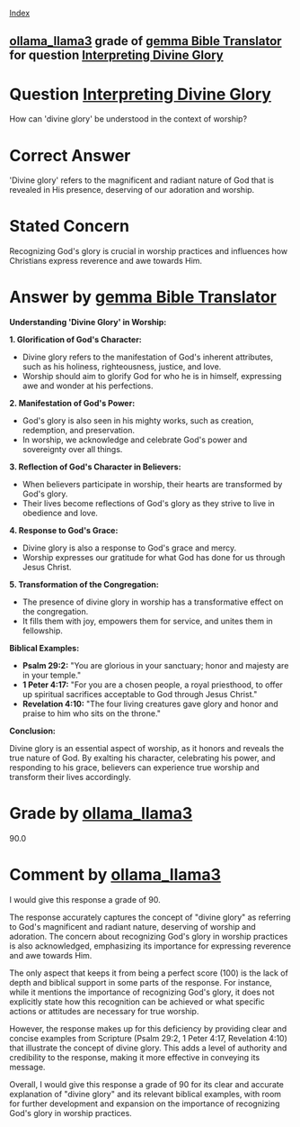 
[Index](../../../../index.md)
## [ollama_llama3](../../../grading_models/ollama_llama3.md) grade of [gemma Bible Translator](../../../answering_models/gemma_Bible_Translator.md) for question [Interpreting Divine Glory](../../../questions/Interpreting_Divine_Glory.md)

# Question [Interpreting Divine Glory](../../../questions/Interpreting_Divine_Glory.md)
How can 'divine glory' be understood in the context of worship?

# Correct Answer
'Divine glory' refers to the magnificent and radiant nature of God that is revealed in His presence, deserving of our adoration and worship.

# Stated Concern
Recognizing God's glory is crucial in worship practices and influences how Christians express reverence and awe towards Him.

# Answer by [gemma Bible Translator](../../../answering_models/gemma_Bible_Translator.md)
**Understanding 'Divine Glory' in Worship:**

**1. Glorification of God's Character:**

* Divine glory refers to the manifestation of God's inherent attributes, such as his holiness, righteousness, justice, and love.
* Worship should aim to glorify God for who he is in himself, expressing awe and wonder at his perfections.


**2. Manifestation of God's Power:**

* God's glory is also seen in his mighty works, such as creation, redemption, and preservation.
* In worship, we acknowledge and celebrate God's power and sovereignty over all things.


**3. Reflection of God's Character in Believers:**

* When believers participate in worship, their hearts are transformed by God's glory.
* Their lives become reflections of God's glory as they strive to live in obedience and love.


**4. Response to God's Grace:**

* Divine glory is also a response to God's grace and mercy.
* Worship expresses our gratitude for what God has done for us through Jesus Christ.


**5. Transformation of the Congregation:**

* The presence of divine glory in worship has a transformative effect on the congregation.
* It fills them with joy, empowers them for service, and unites them in fellowship.


**Biblical Examples:**

* **Psalm 29:2:** "You are glorious in your sanctuary; honor and majesty are in your temple."
* **1 Peter 4:17:** "For you are a chosen people, a royal priesthood, to offer up spiritual sacrifices acceptable to God through Jesus Christ."
* **Revelation 4:10:** "The four living creatures gave glory and honor and praise to him who sits on the throne."

**Conclusion:**

Divine glory is an essential aspect of worship, as it honors and reveals the true nature of God. By exalting his character, celebrating his power, and responding to his grace, believers can experience true worship and transform their lives accordingly.

# Grade by [ollama_llama3](../../../grading_models/ollama_llama3.md)
90.0

# Comment by [ollama_llama3](../../../grading_models/ollama_llama3.md)
I would give this response a grade of 90.

The response accurately captures the concept of "divine glory" as referring to God's magnificent and radiant nature, deserving of worship and adoration. The concern about recognizing God's glory in worship practices is also acknowledged, emphasizing its importance for expressing reverence and awe towards Him.

The only aspect that keeps it from being a perfect score (100) is the lack of depth and biblical support in some parts of the response. For instance, while it mentions the importance of recognizing God's glory, it does not explicitly state how this recognition can be achieved or what specific actions or attitudes are necessary for true worship.

However, the response makes up for this deficiency by providing clear and concise examples from Scripture (Psalm 29:2, 1 Peter 4:17, Revelation 4:10) that illustrate the concept of divine glory. This adds a level of authority and credibility to the response, making it more effective in conveying its message.

Overall, I would give this response a grade of 90 for its clear and accurate explanation of "divine glory" and its relevant biblical examples, with room for further development and expansion on the importance of recognizing God's glory in worship practices.
